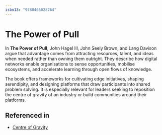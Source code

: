 ```yaml
---
isbn13: "9780465028764"
---
```


# The Power of Pull

In **The Power of Pull**, John Hagel III, John Seely Brown, and Lang Davison argue that advantage comes from attracting resources, talent, and ideas when needed rather than owning them outright. They describe how digital networks enable organisations to sense opportunities, mobilise ecosystems, and accelerate learning through open flows of knowledge.

The book offers frameworks for cultivating edge initiatives, shaping serendipity, and designing platforms that draw participants into shared problem solving. It is especially relevant for leaders seeking to reposition the centre of gravity of an industry or build communities around their platforms.

## Referenced in

- [Centre of Gravity](/strategies/attacking/centre-of-gravity)

